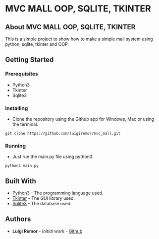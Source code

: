 # MVC MALL OOP, SQLITE, TKINTER

## About MVC MALL OOP, SQLITE, TKINTER

This is a simple project to show how to make a simple mall system using python, sqlite, tkinter and OOP.

## Getting Started

### Prerequisites

- Python3
- Tkinter
- Sqlite3

### Installing

- Clone the repository using the Github app for Windows, Mac or using the terminal:

```
git clone https://github.com/luigiremor/mvc_mall.git

```

### Running

- Just run the main.py file using python3:

```
python3 main.py

```

## Built With

- [Python3](https://www.python.org/) - The programming language used.
- [Tkinter](https://docs.python.org/3/library/tkinter.html) - The GUI library used.
- [Sqlite3](https://www.sqlite.org/index.html) - The database used.

## Authors

- **Luigi Remor** - _Initial work_ - [Github](https://github.com/luigiremor)
